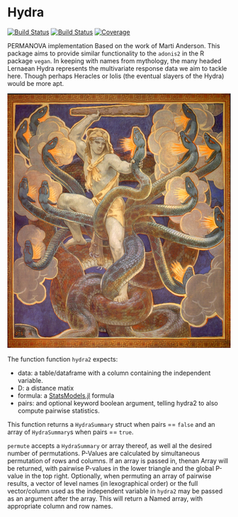 # Hydra


[![Build Status](https://github.com/EvoArt/Hydra.jl/workflows/CI/badge.svg)](https://github.com/EvoArt/Hydra.jl/actions)
[![Build Status](https://ci.appveyor.com/api/projects/status/github/EvoArt/Hydra.jl?svg=true)](https://ci.appveyor.com/project/EvoArt/Hydra-jl)
[![Coverage](https://codecov.io/gh/EvoArt/Hydra.jl/branch/master/graph/badge.svg)](https://codecov.io/gh/EvoArt/Hydra.jl)

PERMANOVA implementation Based on the work of Marti Anderson. This package aims to provide similar functionality to the `adonis2` in the R package `vegan`. In keeping with names from mythology, the many headed Lernaean Hydra represents the multivariate response data we aim to tackle here. Though perhaps Heracles or Iolis (the eventual slayers of the Hydra) would be more apt.

![alt text](https://github.com/EvoArt/Hydra/blob/master/docs/Sargent_Hercules.jpg?raw=true)

The function function `hydra2` expects:

*   data: a table/dataframe with a column containing the independent variable. 
*   D: a distance matix
* formula: a [StatsModels.jl](https://juliastats.org/StatsModels.jl/stable/formula/) formula 
*    pairs: and optional keyword boolean argument, telling hydra2 to also compute pairwise statistics.

This function returns a `HydraSummary` struct when pairs == `false` and an array of `HydraSummary`s when pairs == `true`.

`permute` accepts a `HydraSummary` or array thereof, as well al the desired number of permutations. P-Values are calculated by simultaneous permutation of rows and columns. If an array is passed in, thenan Array will be returned, with pairwise P-values in the lower triangle and the global P-value in the top right. Optionally, when permuting an array of pairwise results, a vector of level names (in lexographical order) or the full vector/column used as the independent variable in `hydra2` may be passed as an argument after the array. This will return a Named array, with appropriate column and row names.

